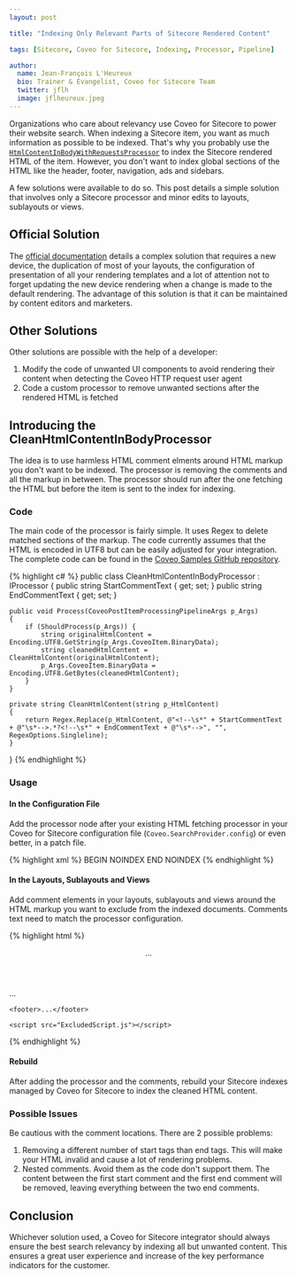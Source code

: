 ```yaml
---
layout: post

title: "Indexing Only Relevant Parts of Sitecore Rendered Content"

tags: [Sitecore, Coveo for Sitecore, Indexing, Processor, Pipeline]

author:
  name: Jean-François L'Heureux
  bio: Trainer & Evangelist, Coveo for Sitecore Team
  twitter: jflh
  image: jflheureux.jpeg
---
```


Organizations who care about relevancy use Coveo for Sitecore to power their website search. When indexing a Sitecore item, you want as much information as possible to be indexed. That's why you probably use the [`HtmlContentInBodyWithRequestsProcessor`](https://developers.coveo.com/display/public/SitecoreV3/Indexing+Documents+with+HTML+Content+Processor) to index the Sitecore rendered HTML of the item. However, you don't want to index global sections of the HTML like the header, footer, navigation, ads and sidebars.

A few solutions were available to do so. This post details a simple solution that involves only a Sitecore processor and minor edits to layouts, sublayouts or views.

<!-- more -->

## Official Solution

The [official documentation](https://developers.coveo.com/display/public/SitecoreV3/Indexing+Documents+with+HTML+Content+Processor) details a complex solution that requires a new device, the duplication of most of your layouts, the configuration of presentation of all your rendering templates and a lot of attention not to forget updating the new device rendering when a change is made to the default rendering. The advantage of this solution is that it can be maintained by content editors and marketers.

## Other Solutions

Other solutions are possible with the help of a developer:

1. Modify the code of unwanted UI components to avoid rendering their content when detecting the Coveo HTTP request user agent
2. Code a custom processor to remove unwanted sections after the rendered HTML is fetched

## Introducing the CleanHtmlContentInBodyProcessor

The idea is to use harmless HTML comment elments around HTML markup you don't want to be indexed. The processor is removing the comments and all the markup in between. The processor should run after the one fetching the HTML but before the item is sent to the index for indexing.

### Code

The main code of the processor is fairly simple. It uses Regex to delete matched sections of the markup. The code currently assumes that the HTML is encoded in UTF8 but can be easily adjusted for your integration. The complete code can be found in the [Coveo Samples GitHub repository](https://github.com/coveo/samples/blob/master/coveo-for-sitecore/processors/CleanHtmlContentInBodyProcessor.cs).

{% highlight c# %}
public class CleanHtmlContentInBodyProcessor : IProcessor<CoveoPostItemProcessingPipelineArgs>
{
    public string StartCommentText { get; set; }
    public string EndCommentText { get; set; }

    public void Process(CoveoPostItemProcessingPipelineArgs p_Args)
    {
        if (ShouldProcess(p_Args)) {
            string originalHtmlContent = Encoding.UTF8.GetString(p_Args.CoveoItem.BinaryData);
            string cleanedHtmlContent = CleanHtmlContent(originalHtmlContent);
            p_Args.CoveoItem.BinaryData = Encoding.UTF8.GetBytes(cleanedHtmlContent);
        }
    }

    private string CleanHtmlContent(string p_HtmlContent)
    {
        return Regex.Replace(p_HtmlContent, @"<!--\s*" + StartCommentText + @"\s*-->.*?<!--\s*" + EndCommentText + @"\s*-->", "", RegexOptions.Singleline);
    }
}
{% endhighlight %}

### Usage

#### In the Configuration File

Add the processor node after your existing HTML fetching processor in your Coveo for Sitecore configuration file (`Coveo.SearchProvider.config`) or even better, in a patch file.

{% highlight xml %}
<configuration xmlns:patch="http://www.sitecore.net/xmlconfig/">
  <sitecore>
    <pipelines>
      <coveoPostItemProcessingPipeline>
        <!-- Your existing HTML fetching processor -->
        <processor type="Coveo.SearchProvider.Processors.HtmlContentInBodyWithRequestsProcessor, Coveo.SearchProviderBase"/>
        <!-- The CleanHtmlContentInBodyProcessor processor -->
        <processor type="Coveo.For.Sitecore.Samples.Processors.CleanHtmlContentInBodyProcessor, Coveo.For.Sitecore.Samples">
          <StartCommentText>BEGIN NOINDEX</StartCommentText>
          <EndCommentText>END NOINDEX</EndCommentText>
        </processor>
      </coveoPostItemProcessingPipeline>
    </pipelines>
  </sitecore>
</configuration>
{% endhighlight %}

#### In the Layouts, Sublayouts and Views 

Add comment elements in your layouts, sublayouts and views around the HTML markup you want to exclude from the indexed documents. Comments text need to match the processor configuration.

{% highlight html %}
<body>
  <!-- BEGIN NOINDEX -->
    <header>...</header>
  <!-- END NOINDEX -->

  <div class="main-content">...</div>

  <!-- BEGIN NOINDEX -->
    <footer>...</footer>
  <!-- END NOINDEX -->

  <script src="IncludedScript.js"></script>

  <!-- BEGIN NOINDEX -->
    <script src="ExcludedScript.js"></script>
  <!-- END NOINDEX -->
</body>
{% endhighlight %}

#### Rebuild

After adding the processor and the comments, rebuild your Sitecore indexes managed by Coveo for Sitecore to index the cleaned HTML content.

### Possible Issues

Be cautious with the comment locations. There are 2 possible problems:

1. Removing a different number of start tags than end tags. This will make your HTML invalid and cause a lot of rendering problems.
2. Nested comments. Avoid them as the code don't support them. The content between the first start comment and the first end comment will be removed, leaving everything between the two end comments.

## Conclusion

Whichever solution used, a Coveo for Sitecore integrator should always ensure the best search relevancy by indexing all but unwanted content. This ensures a great user experience and increase of the key performance indicators for the customer.
